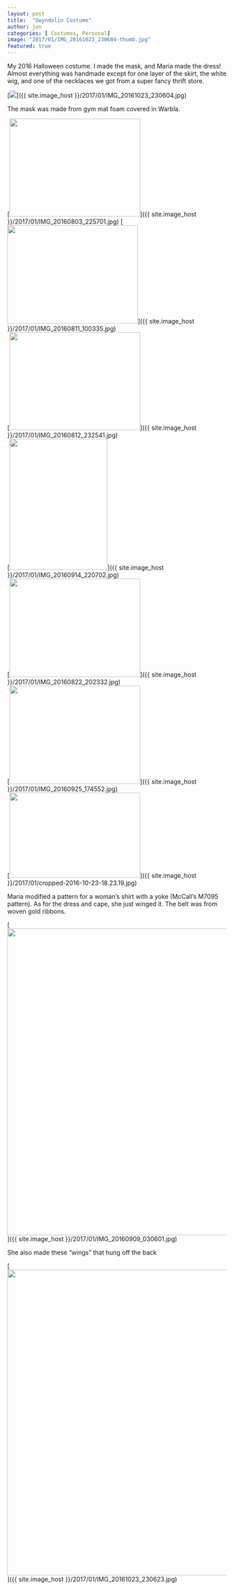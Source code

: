 ```yaml
---
layout: post
title:  "Gwyndolin Costume"
author: jon
categories: [ Costumes, Personal]
image: "2017/01/IMG_20161023_230604-thumb.jpg"
featured: true
---
```

My 2016 Halloween costume. I made the mask, and Maria made the dress! Almost everything was handmade except for one layer of the skirt, the white wig, and one of the necklaces we got from a super fancy thrift store.  

[<img class="alignnone wp-image-45 size-medium" src="{{ site.image_host }}/2017/01/IMG_20161023_230604-150x150.jpg" srcset="{{ site.image_host }}/2017/01/IMG_20161023_230604-150x150.jpg 150w, {{ site.image_host }}/2017/01/IMG_20161023_230604-768x1024.jpg 768w" sizes="(max-width: 768px) 150px, 600px" />]({{ site.image_host }}/2017/01/IMG_20161023_230604.jpg)

The mask was made from gym mat foam covered in Warbla.

[<img class="alignnone wp-image-45 size-medium" src="{{ site.image_host }}/2017/01/IMG_20160803_225701-300x224.jpg" width="300" height="224" srcset="{{ site.image_host }}/2017/01/IMG_20160803_225701-300x224.jpg 300w, {{ site.image_host }}/2017/01/IMG_20160803_225701-768x574.jpg 768w, {{ site.image_host }}/2017/01/IMG_20160803_225701-1024x766.jpg 1024w" sizes="(max-width: 300px) 100vw, 300px" />]({{ site.image_host }}/2017/01/IMG_20160803_225701.jpg)
[<img class="alignnone size-medium wp-image-46" src="{{ site.image_host }}/2017/01/IMG_20160811_100335-300x225.jpg" alt="" width="300" height="225" srcset="{{ site.image_host }}/2017/01/IMG_20160811_100335-300x225.jpg 300w, {{ site.image_host }}/2017/01/IMG_20160811_100335-768x576.jpg 768w, {{ site.image_host }}/2017/01/IMG_20160811_100335-1024x768.jpg 1024w" sizes="(max-width: 300px) 100vw, 300px" />]({{ site.image_host }}/2017/01/IMG_20160811_100335.jpg)  
[<img class="alignnone size-medium wp-image-47" src="{{ site.image_host }}/2017/01/IMG_20160812_232541-300x224.jpg" alt="" width="300" height="224" srcset="{{ site.image_host }}/2017/01/IMG_20160812_232541-300x224.jpg 300w, {{ site.image_host }}/2017/01/IMG_20160812_232541-768x574.jpg 768w, {{ site.image_host }}/2017/01/IMG_20160812_232541-1024x766.jpg 1024w" sizes="(max-width: 300px) 100vw, 300px" />]({{ site.image_host }}/2017/01/IMG_20160812_232541.jpg)  
[<img class="alignnone size-medium wp-image-50" src="{{ site.image_host }}/2017/01/IMG_20160914_220702-225x300.jpg" alt="" width="225" height="300" srcset="{{ site.image_host }}/2017/01/IMG_20160914_220702-225x300.jpg 225w, {{ site.image_host }}/2017/01/IMG_20160914_220702-768x1024.jpg 768w" sizes="(max-width: 225px) 100vw, 225px" />]({{ site.image_host }}/2017/01/IMG_20160914_220702.jpg)  
[<img class="alignnone size-medium wp-image-48" src="{{ site.image_host }}/2017/01/IMG_20160822_202332-300x225.jpg" alt="" width="300" height="225" srcset="{{ site.image_host }}/2017/01/IMG_20160822_202332-300x225.jpg 300w, {{ site.image_host }}/2017/01/IMG_20160822_202332-768x576.jpg 768w, {{ site.image_host }}/2017/01/IMG_20160822_202332-1024x768.jpg 1024w" sizes="(max-width: 300px) 100vw, 300px" />]({{ site.image_host }}/2017/01/IMG_20160822_202332.jpg)  
[<img class="alignnone size-medium wp-image-51" src="{{ site.image_host }}/2017/01/IMG_20160925_174552-300x225.jpg" alt="" width="300" height="225" srcset="{{ site.image_host }}/2017/01/IMG_20160925_174552-300x225.jpg 300w, {{ site.image_host }}/2017/01/IMG_20160925_174552-768x576.jpg 768w, {{ site.image_host }}/2017/01/IMG_20160925_174552-1024x768.jpg 1024w" sizes="(max-width: 300px) 100vw, 300px" />]({{ site.image_host }}/2017/01/IMG_20160925_174552.jpg)  
[<img class="alignnone wp-image-23 size-medium" src="{{ site.image_host }}/2017/01/cropped-2016-10-23-18.23.19-300x195.jpg" width="300" height="195" srcset="{{ site.image_host }}/2017/01/cropped-2016-10-23-18.23.19-300x195.jpg 300w, {{ site.image_host }}/2017/01/cropped-2016-10-23-18.23.19-768x500.jpg 768w, {{ site.image_host }}/2017/01/cropped-2016-10-23-18.23.19-1024x667.jpg 1024w" sizes="(max-width: 300px) 100vw, 300px" />]({{ site.image_host }}/2017/01/cropped-2016-10-23-18.23.19.jpg)

Maria modified a pattern for a woman&#8217;s shirt with a yoke (McCall&#8217;s M7095 pattern). As for the dress and cape, she just winged it. The belt was from woven gold ribbons.

[<img class="alignnone wp-image-49 size-large" src="{{ site.image_host }}/2017/01/IMG_20160909_030601-766x1024.jpg" width="525" height="702" srcset="{{ site.image_host }}/2017/01/IMG_20160909_030601-766x1024.jpg 766w, {{ site.image_host }}/2017/01/IMG_20160909_030601-224x300.jpg 224w, {{ site.image_host }}/2017/01/IMG_20160909_030601-768x1027.jpg 768w" sizes="(max-width: 525px) 100vw, 525px" />]({{ site.image_host }}/2017/01/IMG_20160909_030601.jpg)

She also made these &#8220;wings&#8221; that hung off the back

[<img class="alignnone size-large wp-image-53" src="{{ site.image_host }}/2017/01/IMG_20161023_230623-768x1024.jpg" alt="" width="525" height="700" srcset="{{ site.image_host }}/2017/01/IMG_20161023_230623-768x1024.jpg 768w, {{ site.image_host }}/2017/01/IMG_20161023_230623-225x300.jpg 225w" sizes="(max-width: 525px) 100vw, 525px" />]({{ site.image_host }}/2017/01/IMG_20161023_230623.jpg)
